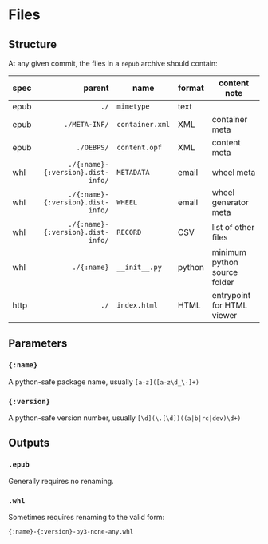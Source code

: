 # Files

## Structure

At any given commit, the files in a `repub` archive should contain:

| spec |                            parent | name            | format | content note                 |
| ---- | --------------------------------: | --------------- | ------ | ---------------------------- |
| epub |                              `./` | `mimetype`      | text   |                              |
| epub |                     `./META-INF/` | `container.xml` | XML    | container meta               |
| epub |                        `./OEBPS/` | `content.opf`   | XML    | content meta                 |
| whl  | `./{:name}-{:version}.dist-info/` | `METADATA`      | email  | wheel meta                   |
| whl  | `./{:name}-{:version}.dist-info/` | `WHEEL`         | email  | wheel generator meta         |
| whl  | `./{:name}-{:version}.dist-info/` | `RECORD`        | CSV    | list of other files          |
| whl  |                       `./{:name}` | `__init__.py`   | python | minimum python source folder |
| http |                              `./` | `index.html`    | HTML   | entrypoint for HTML viewer   |

## Parameters

### `{:name}`

A python-safe package name, usually `[a-z]([a-z\d_\-]+)`

### `{:version}`

A python-safe version number, usually `[\d](\.[\d])((a|b|rc|dev)\d+)`

## Outputs

### `.epub`

Generally requires no renaming.

### `.whl`

Sometimes requires renaming to the valid form:

`{:name}-{:version}-py3-none-any.whl`
